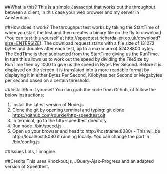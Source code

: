 ##What is this?
This is a simple Javascript that works out the throughput between a client, in this case your web browser and my server in Amsterdam.

##How does it work?
The throughput test works by taking the StartTime of when you start the test and then creates a binary file on the fly to download (You can test this yourself at http://speedtest.richardallen.co.uk/download?size=ENTERSIZE). The download request starts with a file size of 131072 bytes and doubles after each test, up to a maximum of 52428800 bytes. The EndTIme is then subtracted from the StartTime giving us the RunTime. In turn this allows us to work out the speed by dividing the FileSize by RunTime then by 1000 to give us the speed in Bytes Per Second. Before it is displayed on the screen it is translated into a more readable format by displaying it in either Bytes Per Second, Kilobytes per Second or Megabytes per second based on a certain threshold.

##Install/Run it yourself
You can grab the code from Github, of follow the below instructions:

1. Install the latest version of Node.js
2. Clone the git by opening terminal and typing: git clone https://github.com/rourkie/http-speedtest.git
3. In terminal, go to the http-speedtest directory
4. Run node ./bin/speed.js
5. Open up your browser and head to http://hostname:8080/ - This will be http://localhost:8080 if running locally.
You can change the port in /bin/config.js

##Issues
Lots, I imagine.

##Credits
This uses Knockout.js, JQuery-Ajax-Progress and an adapted version of Speedtest.